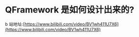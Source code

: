 
# QFramework 是如何设计出来的?

b 站地址:[https://www.bilibili.com/video/BV1wh411U7X6](https://www.bilibili.com/video/BV1wh411U7X6)